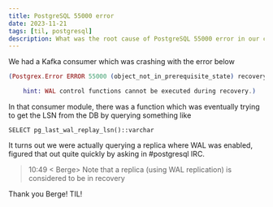```yaml
---
title: PostgreSQL 55000 error
date: 2023-11-21
tags: [til, postgresql]
description: What was the root cause of PostgreSQL 55000 error in our case
---
```


We had a Kafka consumer which was crashing with the error below

```elixir
(Postgrex.Error ERROR 55000 (object_not_in_prerequisite_state) recovery is in progress

    hint: WAL control functions cannot be executed during recovery.)
```

In that consumer module, there was a function which was eventually trying to get the LSN from the DB by querying something like

```
SELECT pg_last_wal_replay_lsn()::varchar
```

It turns out we were actually querying a replica where WAL was enabled, figured that out quite quickly by asking in #postgresql IRC.

> 10:49 < Berge> Note that a replica (using WAL replication) is considered to be in recovery

Thank you Berge! TIL!

